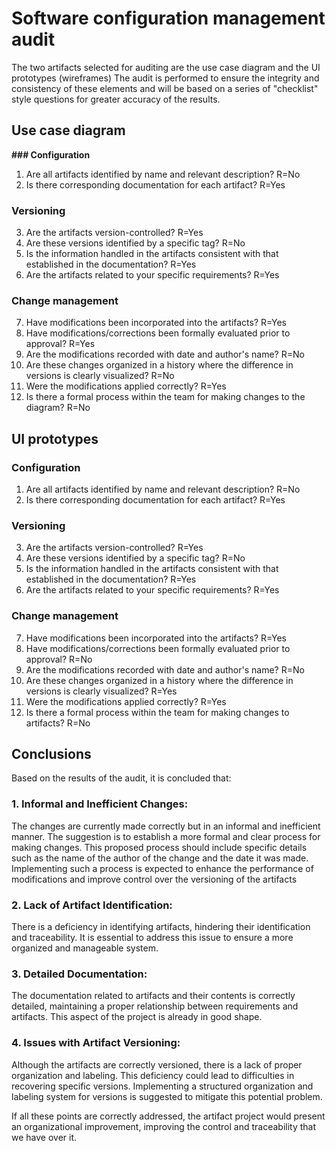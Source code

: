 # Software configuration management audit

The two artifacts selected for auditing are the use case diagram and the UI prototypes (wireframes)
The audit is performed to ensure the integrity and consistency of these elements and will be based on a series of "checklist" style questions for greater accuracy of the results.

## Use case diagram 

__### Configuration__
1. Are all artifacts identified by name and relevant description? R=No
2. Is there corresponding documentation for each artifact? R=Yes

### Versioning

3. Are the artifacts version-controlled? R=Yes
4. Are these versions identified by a specific tag? R=No
5. Is the information handled in the artifacts consistent with that established in the documentation? R=Yes
6. Are the artifacts related to your specific requirements? R=Yes

### Change management

7. Have modifications been incorporated into the artifacts? R=Yes
8. Have modifications/corrections been formally evaluated prior to approval? R=Yes
9. Are the modifications recorded with date and author's name? R=No
10. Are these changes organized in a history where the difference in versions is clearly visualized? R=No
11. Were the modifications applied correctly? R=Yes
12. Is there a formal process within the team for making changes to the diagram? R=No

## UI prototypes 

### Configuration
1. Are all artifacts identified by name and relevant description? R=No
2. Is there corresponding documentation for each artifact? R=Yes

### Versioning

3. Are the artifacts version-controlled? R=Yes
4. Are these versions identified by a specific tag? R=No
5. Is the information handled in the artifacts consistent with that established in the documentation? R=Yes
6. Are the artifacts related to your specific requirements? R=Yes

### Change management

7. Have modifications been incorporated into the artifacts? R=Yes
8. Have modifications/corrections been formally evaluated prior to approval? R=No
9. Are the modifications recorded with date and author's name? R=No
10. Are these changes organized in a history where the difference in versions is clearly visualized? R=Yes
11. Were the modifications applied correctly? R=Yes
12. Is there a formal process within the team for making changes to artifacts? R=No


## Conclusions
Based on the results of the audit, it is concluded that:

### 1. Informal and Inefficient Changes:
   The changes are currently made correctly but in an informal and inefficient manner. The suggestion is to establish a more formal and clear process for making changes. This proposed process should include specific details such as the name of the author of the change and the date it was made. Implementing such a process is expected to enhance the performance of modifications and improve control over the versioning of the artifacts

### 2. Lack of Artifact Identification: 
There is a deficiency in identifying artifacts, hindering their identification and traceability. It is essential to address this issue to ensure a more organized and manageable system.

### 3. Detailed Documentation:
The documentation related to artifacts and their contents is correctly detailed, maintaining a proper relationship between requirements and artifacts. This aspect of the project is already in good shape.

### 4. Issues with Artifact Versioning: 
Although the artifacts are correctly versioned, there is a lack of proper organization and labeling. This deficiency could lead to difficulties in recovering specific versions. Implementing a structured organization and labeling system for versions is suggested to mitigate this potential problem.

If all these points are correctly addressed, the artifact project would present an organizational improvement, improving the control and traceability that we have over it.

